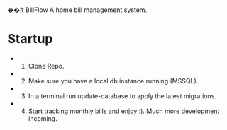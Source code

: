 ��#   B i l l F l o w 
A home bill management system.

# Startup
- 1) Clone Repo.
- 2) Make sure you have a local db instance running (MSSQL).
- 3) In a terminal run update-database to apply the latest migrations.
- 4) Start tracking monthly bills and enjoy :). Much more development incoming. 
 
 
